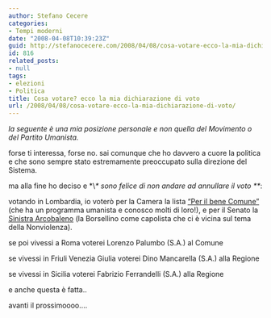 ```yaml
---
author: Stefano Cecere
categories:
- Tempi moderni
date: "2008-04-08T10:39:23Z"
guid: http://stefanocecere.com/2008/04/08/cosa-votare-ecco-la-mia-dichiarazione-di-voto/
id: 816
related_posts:
- null
tags:
- elezioni
- Politica
title: Cosa votare? ecco la mia dichiarazione di voto
url: /2008/04/08/cosa-votare-ecco-la-mia-dichiarazione-di-voto/
---
```


_la seguente è una mia posizione personale e non quella del Movimento o del Partito Umanista._

forse ti interessa, forse no. sai comunque che ho davvero a cuore la politica e che sono sempre stato estremamente preoccupato sulla direzione del Sistema.
  
ma alla fine ho deciso e \*\\*\* sono felice di non andare ad annullare il voto \*\**:

votando in Lombardia, io voterò per la Camera la lista [&#8220;Per il bene Comune&#8221;](http://www.perilbenecomune.net/) (che ha un programma umanista e conosco molti di loro!), e per il Senato la [Sinistra Arcobaleno](http://www.sinistrarcobaleno.it/) (la Borsellino come capolista che ci è vicina sul tema della Nonviolenza).

se poi vivessi a Roma voterei Lorenzo Palumbo (S.A.) al Comune
  
se vivessi in Friuli Venezia Giulia voterei Dino Mancarella (S.A.) alla Regione
  
se vivessi in Sicilia voterei Fabrizio Ferrandelli (S.A.) alla Regione

e anche questa è fatta..
  
avanti il prossimoooo&#8230;.